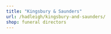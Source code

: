 ```yaml
---
title: "Kingsbury & Saunders"
url: /hadleigh/kingsbury-and-saunders/
shop: funeral directors
---
```


